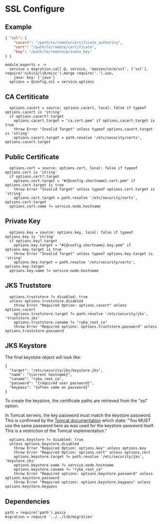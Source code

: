 
# SSL Configure

## Example

```json
{ "ssl": {
    "cacert": "/path/to/remote/certificate_authority",
    "cert": "/path/to/remote/certificate",
    "key": "/path/to/remote/private_key"
} }
```

    module.exports = ->
      service = migration.call @, service, 'masson/core/ssl', ['ssl'], require('nikita/lib/misc').merge require('.').use,
        java: key: ['java']
      options = @config.ssl = service.options

## CA Certiticate

      options.cacert = source: options.cacert, local: false if typeof options.cacert is 'string'
      if options.cacert?.target
        options.cacert.target = "ca.cert.pem" if options.cacert.target is true
        throw Error "Invalid Target" unless typeof options.cacert.target is 'string'
        options.cacert.target = path.resolve '/etc/security/certs', options.cacert.target

## Public Certificate

      options.cert = source: options.cert, local: false if typeof options.cert is 'string'
      if options.cert?.target
        options.cert.target = "#{@config.shortname}.cert.pem" if options.cert.target is true
        throw Error "Invalid Target" unless typeof options.cert.target is 'string'
        options.cert.target = path.resolve '/etc/security/certs', options.cert.target
      options.cert.name ?= service.node.hostname

## Private Key

      options.key = source: options.key, local: false if typeof options.key is 'string'
      if options.key?.target
        options.key.target = "#{@config.shortname}.key.pem" if options.key.target is true
        throw Error "Invalid Target" unless typeof options.key.target is 'string'
        options.key.target = path.resolve '/etc/security/certs', options.key.target
      options.key.name ?= service.node.hostname

## JKS Truststore

      options.truststore ?= disabled: true
      unless options.truststore.disabled
        throw Error "Required Option: options.cacert" unless options.cacert
        options.truststore.target ?= path.resolve '/etc/security/jks', 'truststore.jks'
        options.truststore.caname ?= "ryba_root_ca"
        throw Error "Required options: options.truststore.password" unless options.truststore.password

## JKS Keystore

The final keystore object will look like:

```
{
  "target": "/etc/security/jks/keystore.jks",
  "name": "{current hostname}",
  "caname": "ryba_root_ca",
  "password": "{required user password}",
  "keypass": "{often same as password}"
}
```

To create the keystore, the certificate paths are retrieved from the "ssl"
option. 

In Tomcat servers, the key password must match the keystore password. This is confirmed by the 
[Tomcat documentation](https://tomcat.apache.org/tomcat-6.0-doc/ssl-howto.html#Prepare_the_Certificate_Keystore) 
which state: "You MUST use the same password here as was used for the keystore 
password itself. This is a restriction of the Tomcat implementation."

      options.keystore ?= disabled: true
      unless options.keystore.disabled
        throw Error "Required Option: options.key" unless options.key
        throw Error "Required Option: options.cert" unless options.cert
        options.keystore.target ?= path.resolve '/etc/security/jks', 'keystore.jks'
        options.keystore.name ?= service.node.hostname
        options.keystore.caname ?= "ryba_root_ca"
        throw Error "Required options: options.keystore.password" unless options.keystore.password
        throw Error "Required options: options.keystore.keypass" unless options.keystore.keypass

## Dependencies

    path = require('path').posix
    migration = require '../../lib/migration'
